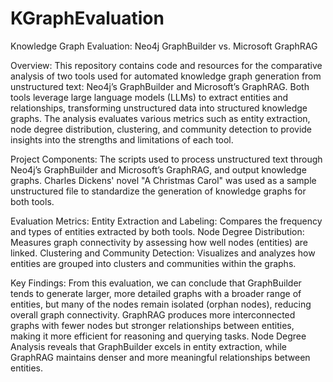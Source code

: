# KGraphEvaluation
Knowledge Graph Evaluation: Neo4j GraphBuilder vs. Microsoft GraphRAG


Overview:
This repository contains code and resources for the comparative analysis of two tools used for automated knowledge graph generation from unstructured text: Neo4j’s GraphBuilder and Microsoft’s GraphRAG. Both tools leverage large language models (LLMs) to extract entities and relationships, transforming unstructured data into structured knowledge graphs. The analysis evaluates various metrics such as entity extraction, node degree distribution, clustering, and community detection to provide insights into the strengths and limitations of each tool.

Project Components:
The scripts used to process unstructured text through Neo4j’s GraphBuilder and Microsoft’s GraphRAG, and output knowledge graphs. Charles Dickens' novel "A Christmas Carol" was used as a sample unstructured file to standardize the generation of knowledge graphs for both tools.

Evaluation Metrics:
Entity Extraction and Labeling: Compares the frequency and types of entities extracted by both tools.
Node Degree Distribution: Measures graph connectivity by assessing how well nodes (entities) are linked.
Clustering and Community Detection: Visualizes and analyzes how entities are grouped into clusters and communities within the graphs.

Key Findings:
From this evaluation, we can conclude that GraphBuilder tends to generate larger, more detailed graphs with a broader range of entities, but many of the nodes remain isolated (orphan nodes), reducing overall graph connectivity.
GraphRAG produces more interconnected graphs with fewer nodes but stronger relationships between entities, making it more efficient for reasoning and querying tasks.
Node Degree Analysis reveals that GraphBuilder excels in entity extraction, while GraphRAG maintains denser and more meaningful relationships between entities.
